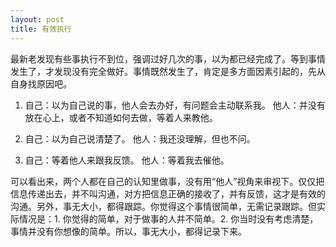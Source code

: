 ```yaml
---
layout: post
title: 有效执行
---
```

最新老发现有些事执行不到位，强调过好几次的事，以为都已经完成了。等到事情发生了，才发现没有完全做好。事情既然发生了，肯定是多方面因素引起的，先从自身找原因吧。
1. 自己：以为自己说的事，他人会去办好，有问题会主动联系我。
   他人：并没有放在心上，或者不知道如何去做，等着人来教他。

2. 自己：以为自己说清楚了。
   他人：我还没理解，但也不问。

3. 自己：等着他人来跟我反馈。
   他人：等着我去催他。

可以看出来，两个人都在自己的认知里做事，没有用“他人”视角来审视下。仅仅把信息传递出去，并不叫沟通，对方把信息正确的接收了，并有反馈，这才是有效的沟通。另外，事无大小，都得跟踪。你觉得这个事情很简单，无需记录跟踪。但实际情况是：1. 你觉得的简单，对于做事的人并不简单。2. 你当时没有考虑清楚，事情并没有你想像的简单。所以，事无大小，都得记录下来。
